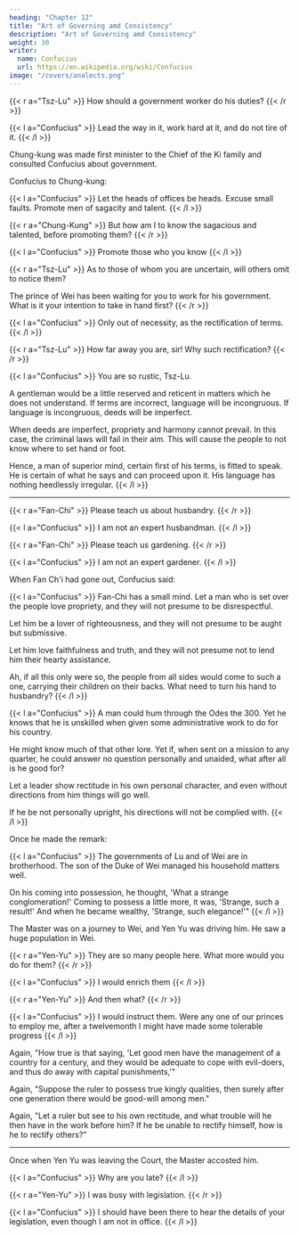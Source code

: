 ```yaml
---
heading: "Chapter 12"
title: "Art of Governing amd Consistency"
description: "Art of Governing amd Consistency"
weight: 30
writer:
  name: Confucius
  url: https://en.wikipedia.org/wiki/Confucius
image: "/covers/analects.png"
---
```



{{< r a="Tsz-Lu" >}} 
How should a government worker do his duties?
{{< /r >}}


{{< l a="Confucius" >}}
Lead the way in it, work hard at it, and do not tire of it.
{{< /l >}}


Chung-kung was made first minister to the Chief of the Ki family and consulted Confucius about government.

Confucius to Chung-kung:

{{< l a="Confucius" >}}
Let the heads of offices be heads. Excuse small faults. Promote men of sagacity and talent.
{{< /l >}}


{{< r a="Chung-Kung" >}} 
But how am I to know the sagacious and talented, before promoting them?
{{< /r >}} 


{{< l a="Confucius" >}}
Promote those who you know
{{< /l >}}


{{< r a="Tsz-Lu" >}} 
As to those of whom you are uncertain, will others omit to notice them?

The prince of Wei has been waiting for you to work for his government. What is it your intention to take in hand first?
{{< /r >}}


{{< l a="Confucius" >}}
Only out of necessity, as the rectification of terms.
{{< /l >}}


{{< r a="Tsz-Lu" >}} 
How far away you are, sir! Why such rectification?
{{< /r >}} 

{{< l a="Confucius" >}}
You are so rustic, Tsz-Lu. 

A gentleman would be a little reserved and reticent in matters which he does not understand. If terms are incorrect, language will be incongruous. If language is incongruous, deeds will be imperfect. 

When deeds are imperfect, propriety and harmony cannot prevail. In this case, the criminal laws will fail in their aim. This will cause the people to not know where to set hand or foot.

Hence, a man of superior mind, certain first of his terms, is fitted to speak. He is certain of what he says and can proceed upon it. His language has nothing heedlessly irregular.
{{< /l >}}

---

{{< r a="Fan-Chi" >}} 
Please teach us about husbandry.
{{< /r >}} 

{{< l a="Confucius" >}}
I am not an expert husbandman.
{{< /l >}}

{{< r a="Fan-Chi" >}} 
Please teach us gardening. 
{{< /r >}} 

{{< l a="Confucius" >}}
I am not an expert gardener.
{{< /l >}}


When Fan Ch'i had gone out, Confucius said:

{{< l a="Confucius" >}}
Fan-Chi has a small mind. Let a man who is set over the people love propriety, and they will not presume to be disrespectful.

Let him be a lover of righteousness, and they will not presume to be aught but submissive.

Let him love faithfulness and truth, and they will not presume not to lend him their hearty assistance.

Ah, if all this only were so, the people from all sides would come to such a one, carrying their children on their backs. What need to turn his hand to husbandry? 
{{< /l >}}


{{< l a="Confucius" >}}
A man could hum through the Odes the 300. Yet he knows that he is unskilled when given some administrative work to do for his country.

He might know much of that other lore. Yet if, when sent on a mission to any quarter, he could answer no question personally and unaided, what after all is he good for?

Let a leader show rectitude in his own personal character, and even without directions from him things will go well. 

If he be not personally upright, his directions will not be complied with.
{{< /l >}}


Once he made the remark:

{{< l a="Confucius" >}}
The governments of Lu and of Wei are in brotherhood. The son of the Duke of Wei managed his household matters well.

On his coming into possession, he thought, 'What a strange conglomeration!' Coming to possess a little more, it was, 'Strange, such a result!' And when he became wealthy, 'Strange, such elegance!'" 
{{< /l >}}

The Master was on a journey to Wei, and Yen Yu was driving him. He saw a huge population in Wei. 

{{< r a="Yen-Yu" >}}
They are so many people here. What more would you do for them?
{{< /r >}} 

{{< l a="Confucius" >}}
I would enrich them
{{< /l >}}

{{< r a="Yen-Yu" >}} 
And then what?
{{< /r >}} 

{{< l a="Confucius" >}}
I would instruct them. Were any one of our princes to employ me, after a twelvemonth I might have made some tolerable progress
{{< /l >}}

 Again, "How true is that saying, 'Let good men have the management of a country for a century, and they would be adequate to cope with evil-doers, and thus do away with capital punishments,'" 

 Again, "Suppose the ruler to possess true kingly qualities, then surely after one generation there would be good-will among men." 

 Again, "Let a ruler but see to his own rectitude, and what trouble will he then have in the work before him? If he be unable to rectify himself, how is he to rectify others?" 

----

Once when Yen Yu was leaving the Court, the Master accosted him. 

{{< l a="Confucius" >}}
Why are you late?
{{< /l >}}

{{< r a="Yen-Yu" >}} 
I was busy with legislation.
{{< /r >}} 

{{< l a="Confucius" >}}
I should have been there to hear the details of your legislation, even though I am not in office.
{{< /l >}}



